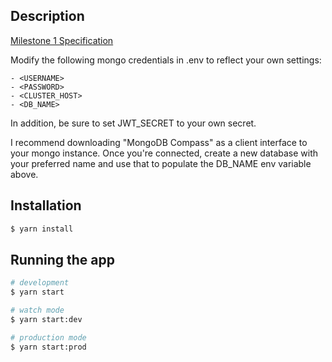 ## Description

[Milestone 1 Specification](https://drive.google.com/file/d/1G1HhEligEwlZQsVFkeJlg6O3FiyoalHp/view?usp=sharing)

Modify the following mongo credentials in .env to reflect your own settings:

```
- <USERNAME>
- <PASSWORD>
- <CLUSTER_HOST>
- <DB_NAME>
```

In addition, be sure to set JWT_SECRET to your own secret.

I recommend downloading "MongoDB Compass" as a client interface to your mongo instance. Once you're connected, create a new database with your preferred name and use that to populate the DB_NAME env variable above.

## Installation

```bash
$ yarn install
```

## Running the app

```bash
# development
$ yarn start

# watch mode
$ yarn start:dev

# production mode
$ yarn start:prod
```
